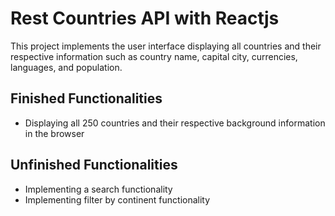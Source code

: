 # Rest Countries API with Reactjs

This project implements the user interface displaying all countries and their respective information such as country name, capital city, currencies, languages, and population. 

## Finished Functionalities

* Displaying all 250 countries and their respective background information in the browser

## Unfinished Functionalities

* Implementing a search functionality
* Implementing filter by continent functionality
